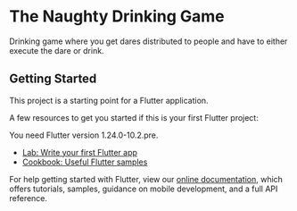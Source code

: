 # The Naughty Drinking Game

Drinking game where you get dares distributed to people and have to either execute the dare or drink.

## Getting Started

This project is a starting point for a Flutter application.

A few resources to get you started if this is your first Flutter project:

You need Flutter version 1.24.0-10.2.pre.

- [Lab: Write your first Flutter app](https://flutter.dev/docs/get-started/codelab)
- [Cookbook: Useful Flutter samples](https://flutter.dev/docs/cookbook)

For help getting started with Flutter, view our
[online documentation](https://flutter.dev/docs), which offers tutorials,
samples, guidance on mobile development, and a full API reference.
